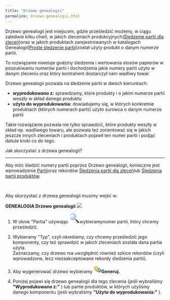 ```yaml
---
title: "Drzewo genealogii"
permalink: drzewo-genealogii.html
---
```

Drzewo genealogii jest miejscem, gdzie prześledzić możemy, w ciągu zaledwie kilku chwil, w jakich zleceniach produkcyjnych([Śledzenie partii dla zleceń](/sledzenie-partii-dla-zlecen))oraz w jakich produktach zarejestrowanych w katalogach Genealogii([Proste śledzenie partii](/sledzenie-partii-produktow))został użyty produkt o danym numerze partii.

  

To rozwiązanie niweluje godziny śledzenia i wertowania stosów papierów w poszukiwaniu numerów partii i dochodzenia jakie numery partii użyto w danym zleceniu oraz który kontrahent dostarczył nam wadliwy towar.

  

Drzewo genealogii pozwala na śledzenie partii w dwóch kierunkach:

- **wyprodukowano z:** sprawdzamy, które produkty i o jakim numerze partii weszły w skład danego produktu
- **użyto do wyprodukowania:** dowiadujemy się, w których konkretnie produktach (których numerach partii) użyto surowca o danym numerze partii

Takie rozwiązanie pozwala nie tylko sprawdzić, które produkty weszły w skład np. wadliwego towaru, ale pozwala też zorientować się w jakich jeszcze innych zleceniach i produktach pojawił ten numer partii i podjąć dalsze kroki co do tego.

  

  

Jak skorzystać z drzewa genealogii?

* * *

  

Aby móc śledzić numery partii poprzez Drzewo genealogii, konieczne jest wprowadzenie [Partii](/jak-dodac-numery-partii)oraz rekordów [Śledzenia partii dla zleceń](/sledzenie-partii-dla-zlecen)lub [Śledzenia partii produktów](/sledzenie-partii-produktow).

<br>
    

Aby skorzystać z drzewa genealogii musimy wejść w:

  

**GENEALOGIA  Drzewo genealogii**
 ![](/images/Genealogia-%20drzewo%20genealogii-%20strza%C5%82ki.png)

1. W oknie "Partia" używając ![](/images/lupka.png)wybieramynumer partii, który chcemy prześledzić.  
  
2. Wybieramy "Typ", czyli określamy, czy chcemy prześledzić jego komponenty, czy też sprawdzić w jakich zleceniach została dana partia użyta.  
Zaznaczamy, czy drzewo ma uwzględnić również szkice rekordów (czyli wprowadzone, lecz niezaakceptowane rekordy śledzenia partii).
3. Aby wygenerować drzewo wybieramy **![](/images/generateIcon24.png)Generuj.**  
  
4. Poniżej pojawi się drzewo genealogii dla tego zlecenia (jeśli wybraliśmy **"Wyprodukowano z:"** ) lub partie produktów, w których użyliśmy danego komponentu (jeśli wybraliśmy **"Użyto do wyprodukowania:"** ).

  

